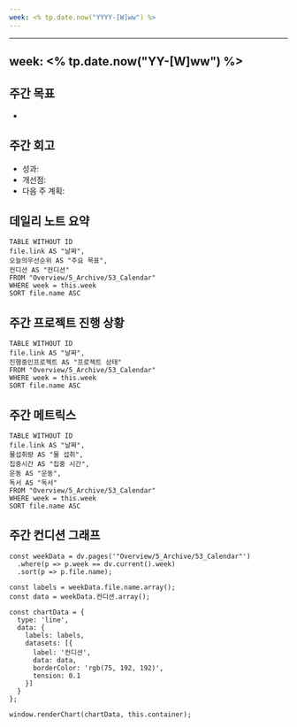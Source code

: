 ```yaml
---
week: <% tp.date.now("YYYY-[W]ww") %>
---
```

---
week: <% tp.date.now("YY-[W]ww") %>
---

## 주간 목표
- 

## 주간 회고
- 성과:
- 개선점:
- 다음 주 계획:

## 데일리 노트 요약
```
TABLE WITHOUT ID
file.link AS "날짜",
오늘의우선순위 AS "주요 목표",
컨디션 AS "컨디션"
FROM "Overview/5_Archive/53_Calendar"
WHERE week = this.week
SORT file.name ASC
```

## 주간 프로젝트 진행 상황
```
TABLE WITHOUT ID
file.link AS "날짜",
진행중인프로젝트 AS "프로젝트 상태"
FROM "Overview/5_Archive/53_Calendar"
WHERE week = this.week
SORT file.name ASC
```

## 주간 메트릭스
```
TABLE WITHOUT ID
file.link AS "날짜",
물섭취량 AS "물 섭취",
집중시간 AS "집중 시간",
운동 AS "운동",
독서 AS "독서"
FROM "Overview/5_Archive/53_Calendar"
WHERE week = this.week
SORT file.name ASC
```

## 주간 컨디션 그래프
```
const weekData = dv.pages('"Overview/5_Archive/53_Calendar"')
  .where(p => p.week == dv.current().week)
  .sort(p => p.file.name);

const labels = weekData.file.name.array();
const data = weekData.컨디션.array();

const chartData = {
  type: 'line',
  data: {
    labels: labels,
    datasets: [{
      label: '컨디션',
      data: data,
      borderColor: 'rgb(75, 192, 192)',
      tension: 0.1
    }]
  }
};

window.renderChart(chartData, this.container);
``` 
